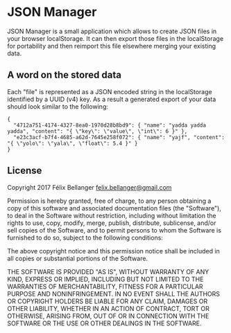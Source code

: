 # JSON Manager

JSON Manager is a small application which allows to create JSON files in your browser localStorage. It can then export those files in the localStorage for portability and then reimport this file elsewhere merging your existing data.

## A word on the stored data

Each "file" is represented as a JSON encoded string in the localStorage identified by a UUID (v4) key. As a result a generated export of your data should look similar to the following:

```
{
  "4712a751-4174-4327-8ea0-1970d28b8bd9": { "name": "yadda yadda yadda", "content": "{ \"key\": \"value\", \"int\": 6 }" },
  "e23c3acf-b7f4-4685-a62d-7645e258f072": { "name": "yajf", "content": "{ \"yolo\": \"yala\", \"float\": 5.4 }" }
}
```

## License

Copyright 2017 Félix Bellanger <felix.bellanger@gmail.com>

Permission is hereby granted, free of charge, to any person obtaining a copy of this software and associated documentation files (the "Software"), to deal in the Software without restriction, including without limitation the rights to use, copy, modify, merge, publish, distribute, sublicense, and/or sell copies of the Software, and to permit persons to whom the Software is furnished to do so, subject to the following conditions:

The above copyright notice and this permission notice shall be included in all copies or substantial portions of the Software.

THE SOFTWARE IS PROVIDED "AS IS", WITHOUT WARRANTY OF ANY KIND, EXPRESS OR IMPLIED, INCLUDING BUT NOT LIMITED TO THE WARRANTIES OF MERCHANTABILITY, FITNESS FOR A PARTICULAR PURPOSE AND NONINFRINGEMENT. IN NO EVENT SHALL THE AUTHORS OR COPYRIGHT HOLDERS BE LIABLE FOR ANY CLAIM, DAMAGES OR OTHER LIABILITY, WHETHER IN AN ACTION OF CONTRACT, TORT OR OTHERWISE, ARISING FROM, OUT OF OR IN CONNECTION WITH THE SOFTWARE OR THE USE OR OTHER DEALINGS IN THE SOFTWARE.